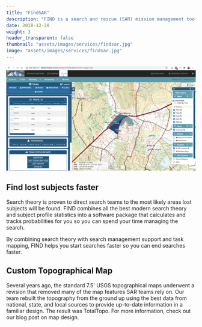 ```yaml
---
title: "FindSAR"
description: "FIND is a search and rescue (SAR) mission management tool that combines GIS, imagery, search theory, task management, resource tracking, and field task mapping."
date: 2018-12-20
weight: 3
header_transparent: false
thumbnail: "assets/images/services/findsar.jpg"
image: "assets/images/services/findsar.jpg"
---
```


<img src="/assets/img/services/find-screenshot.png" alt="Find lost subjects faster">

## Find lost subjects faster
Search theory is proven to direct search teams to the most likely areas lost subjects will be found. FIND combines all the best modern search theory and subject profile statistics into a software package that calculates and tracks probabilities for you so you can spend your time managing the search.

By combining search theory with search management support and task mapping, FIND helps you start searches faster so you can end searches faster.

## Custom Topographical Map
Several years ago, the standard 7.5' USGS topographical maps underwent a revision that removed many of the map features SAR teams rely on. Our team rebuilt the topography from the ground up using the best data from national, state, and local sources to provide up-to-date information in a familiar design. The result was TotalTopo. For more information, check out our blog post on map design.

